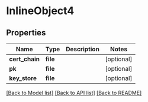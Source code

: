 # InlineObject4

## Properties
Name | Type | Description | Notes
------------ | ------------- | ------------- | -------------
**cert_chain** | **file** |  | [optional] 
**pk** | **file** |  | [optional] 
**key_store** | **file** |  | [optional] 

[[Back to Model list]](../README.md#documentation-for-models) [[Back to API list]](../README.md#documentation-for-api-endpoints) [[Back to README]](../README.md)


